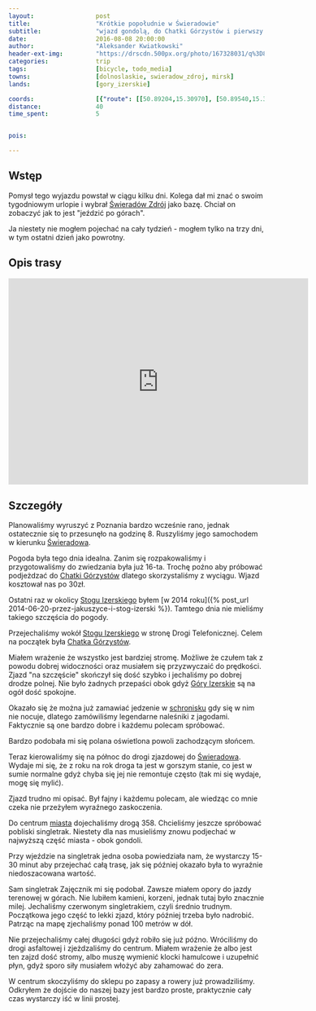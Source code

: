 ```yaml
---
layout:                 post
title:                  "Krótkie popołudnie w Świeradowie"
subtitle:               "wjazd gondolą, do Chatki Górzystów i pierwszy singletrak"
date:                   2016-08-08 20:00:00
author:                 "Aleksander Kwiatkowski"
header-ext-img:         "https://drscdn.500px.org/photo/167328031/q%3D80_m%3D2000/6a49b4365f8f63b54ff7588f816d16ff"
categories:             trip
tags:                   [bicycle, todo_media]
towns:                  [dolnoslaskie, swieradow_zdroj, mirsk]
lands:                  [gory_izerskie]

coords:                 [{"route": [[50.89204,15.30970], [50.89540,15.30558], [50.89537,15.30030], [50.88947,15.29262], [50.88755,15.29327], [50.88181,15.31305], [50.88113,15.32537], [50.87750,15.34365], [50.87390,15.34532], [50.86914,15.34494], [50.86434,15.34605], [50.86001,15.34476], [50.85895,15.34288], [50.85491,15.34640], [50.85605,15.35747], [50.85402,15.35863], [50.86318,15.35549], [50.87000,15.35386], [50.87393,15.34532], [50.88176,15.34434], [50.88990,15.33610], [50.89036,15.32464], [50.89429,15.33468], [50.89188,15.34313], [50.89261,15.34888], [50.89101,15.35296], [50.88934,15.35300], [50.89023,15.35957], [50.88858,15.35970], [50.89150,15.37360], [50.89770,15.36047], [50.90119,15.35103], [50.90263,15.34528], [50.90798,15.34391], [50.90725,15.34013], [50.91096,15.33519], [50.90974,15.32889], [50.91277,15.32219], [50.91056,15.32082], [50.91185,15.31271], [50.92187,15.31146], [50.92779,15.34163], [50.92373,15.33580], [50.91529,15.31889], [50.91188,15.31271], [50.91064,15.32082], [50.91291,15.32228], [50.90964,15.33052], [50.90309,15.34210]], "type": "bicycle"}]
distance:               40
time_spent:             5


pois:

---
```


[wiki-swieradow]: https://pl.wikipedia.org/wiki/%C5%9Awierad%C3%B3w-Zdr%C3%B3j
[wiki-chatka-gorzystow]: https://pl.wikipedia.org/wiki/Chatka_G%C3%B3rzyst%C3%B3w
[wiki-stog-izerski]: https://pl.wikipedia.org/wiki/St%C3%B3g_(G%C3%B3ry_Izerskie)
[wiki-gory-izerskie]: https://pl.wikipedia.org/wiki/G%C3%B3ry_Izerskie


Wstęp
-----

Pomysł tego wyjazdu powstał w ciągu kilku dni. Kolega dał mi znać o swoim tygodniowym
urlopie i wybrał [Świeradów Zdrój][wiki-swieradow] jako bazę. Chciał on zobaczyć
jak to jest "jeździć po górach".

Ja niestety nie mogłem pojechać na cały tydzień - mogłem tylko na trzy dni, w tym
ostatni dzień jako powrotny.

Opis trasy
----------

<iframe height='405' width='590' frameborder='0' allowtransparency='true' scrolling='no' src='https://www.strava.com/activities/669331466/embed/3643f249fa5d39433083a28ca79dbe60a4c56f6f'></iframe>

Szczegóły
---------

Planowaliśmy wyruszyć z Poznania bardzo wcześnie rano, jednak ostatecznie się to
przesunęło na godzinę 8. Ruszyliśmy jego samochodem w kierunku [Świeradowa][wiki-swieradow].

Pogoda była tego dnia idealna. Zanim się rozpakowaliśmy i przygotowaliśmy do
zwiedzania była już 16-ta. Trochę poźno aby próbować podjeżdzać do
[Chatki Górzystów][wiki-chatka-gorzystow] dlatego skorzystaliśmy z wyciągu.
Wjazd kosztował nas po 30zł.

Ostatni raz w okolicy [Stogu Izerskiego][wiki-stog-izerski] byłem
[w 2014 roku]({% post_url 2014-06-20-przez-jakuszyce-i-stog-izerski %}). Tamtego dnia
nie mieliśmy takiego szczęścia do pogody.

Przejechaliśmy wokół [Stogu Izerskiego][wiki-stog-izerski]
w stronę Drogi Telefonicznej. Celem na początek była
[Chatka Górzystów][wiki-chatka-gorzystow].

Miałem wrażenie że
wszystko jest bardziej stromę. Możliwe że czułem tak z powodu dobrej widoczności
oraz musiałem się przyzwyczaić do prędkości. Zjazd "na szczęście" skończył się
dość szybko i jechaliśmy po dobrej drodze polnej. Nie było żadnych przepaści obok
gdyż [Góry Izerskie][wiki-gory-izerskie] są na ogół dość spokojne.

Okazało się że można już zamawiać jedzenie w [schronisku][wiki-chatka-gorzystow]
gdy się w nim nie nocuje, dlatego zamówiliśmy legendarne naleśniki z jagodami.
Faktycznie są one bardzo dobre i każdemu polecam spróbować.

Bardzo podobała mi się polana oświetlona powoli zachodzącym słońcem.

Teraz kierowaliśmy się na północ do drogi zjazdowej do [Świeradowa][wiki-swieradow].
Wydaje mi się, że z roku na rok droga ta jest w gorszym stanie, co jest w sumie
normalne gdyż chyba się jej nie remontuje często (tak mi się wydaje, mogę się mylić).

Zjazd trudno mi opisać. Był fajny i każdemu polecam, ale wiedząc co mnie czeka
nie przeżyłem wyraźnego zaskoczenia.

Do centrum [miasta][wiki-swieradow] dojechaliśmy drogą 358.
Chcieliśmy jeszcze spróbować pobliski singletrak. Niestety dla nas musieliśmy
znowu podjechać w najwyższą część miasta - obok gondoli.

Przy wjeździe na singletrak jedna osoba powiedziała nam, że wystarczy 15-30 minut aby przejechać
całą trasę, jak się później okazało była to wyraźnie niedoszacowana wartość.

Sam singletrak Zajęcznik mi się podobał. Zawsze miałem opory do jazdy terenowej w górach.
Nie lubiłem kamieni, korzeni, jednak tutaj było znacznie milej. Jechaliśmy
czerwonym singletrakiem, czyli średnio trudnym. Początkowa jego część to lekki
zjazd, który później trzeba było nadrobić. Patrząc na mapę zjechaliśmy ponad
100 metrów w dół.

Nie przejechaliśmy całej długości gdyż robiło się już późno. Wróciliśmy do drogi
asfaltowej i zjeżdzaliśmy do centrum. Miałem wrażenie że albo jest ten zajzd
dość stromy,
albo muszę wymienić klocki hamulcowe i uzupełnić płyn, gdyż sporo siły
musiałem włożyć aby zahamować do zera.

W centrum skoczyliśmy do sklepu po zapasy a rowery już prowadziliśmy. Odkryłem
że dojście do naszej bazy jest bardzo proste, praktycznie cały czas wystarczy iść
w linii prostej.
